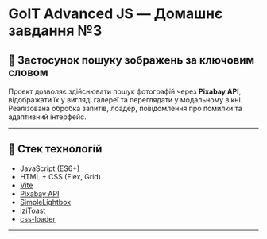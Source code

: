 # GoIT Advanced JS — Домашнє завдання №3

## 📸 Застосунок пошуку зображень за ключовим словом

Проєкт дозволяє здійснювати пошук фотографій через **Pixabay API**, відображати їх у вигляді галереї та переглядати у модальному вікні. Реалізована обробка запитів, лоадер, повідомлення про помилки та адаптивний інтерфейс.

-------

## 🔧 Стек технологій
- JavaScript (ES6+)
- HTML + CSS (Flex, Grid)
- [Vite](https://vitejs.dev/)
- [Pixabay API](https://pixabay.com/api/docs/)
- [SimpleLightbox](https://simplelightbox.com/)
- [iziToast](https://izitoast.marcelodolce.com/)
- [css-loader](https://css-loaders.com/)

---


